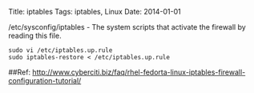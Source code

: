 Title: iptables
Tags: iptables, Linux
Date: 2014-01-01

/etc/sysconfig/iptables - The system scripts that activate the firewall by reading this file.

    sudo vi /etc/iptables.up.rule
    sudo iptables-restore < /etc/iptables.up.rule


##Ref:
http://www.cyberciti.biz/faq/rhel-fedorta-linux-iptables-firewall-configuration-tutorial/


